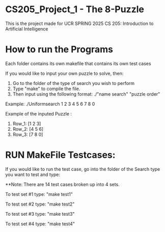 # CS205_Project_1 - The 8-Puzzle
This is the project made for UCR SPRING 2025 CS 205: Introduction to Artificial Intelligence 

# How to run the Programs
Each folder contains its own makefile that contains its own test cases

If you would like to input your own puzzle to solve, then: 
1. Go to the folder of the type of search you wish to perform
2. Type "make" to compile the file.
3. Then input using the following format: ./"name search" "puzzle order" 

Example: ./Uniformsearch 1 2 3 4 5 6 7 8 0

Example of the inputed Puzzle : 
1. Row_1: [1 2 3]
2. Row_2: [4 5 6]
3. Row_3: [7 8 0]

# RUN MakeFile Testcases:

If you would like to run the test case, go into the folder of the Search type you want to test and type:

**Note: There are 14 test cases broken up into 4 sets. 

To test set #1 type: "make test1"

To test set #2 type: "make test2"

To test set #3 type: "make test3"

To test set #4 type: "make test4"




